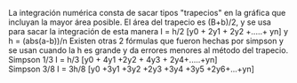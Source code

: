 La integración numérica consta de sacar tipos "trapecios" en la gráfica que incluyan la mayor área posible. El área del trapecio es (B+b)/2, y se usa para sacar la integración de esta manera I = h/2 [y0 + 2y1 + 2y2 +.....+ yn] y h = (abs(a-b))/n
Existen otras 2 fórmulas que fueron hechas por simpson y se usan cuando la h es grande y da errores menores al método del trapecio.           
          Simpson 1/3  I = h/3 [y0 + 4y1 +2y2 + 4y3 + 2y4+.....+yn]                              
          Simpson 3/8  I = 3h/8 [y0 +3y1 +3y2 +2y3 +3y4 +3y5 +2y6+...+yn]
